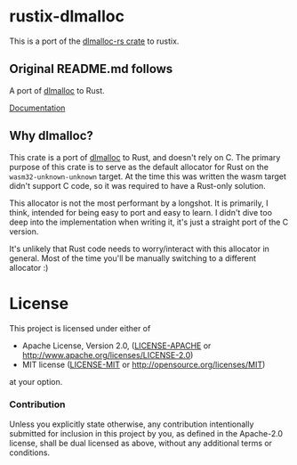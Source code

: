# rustix-dlmalloc

This is a port of the [dlmalloc-rs crate] to rustix.

[dlmalloc-rs crate]: https://github.com/alexcrichton/dlmalloc-rs

## Original README.md follows

A port of [dlmalloc] to Rust.

[Documentation](https://docs.rs/dlmalloc)

[dlmalloc]: http://gee.cs.oswego.edu/dl/html/malloc.html

## Why dlmalloc?

This crate is a port of [dlmalloc] to Rust, and doesn't rely on C. The primary
purpose of this crate is to serve as the default allocator for Rust on the
`wasm32-unknown-unknown` target. At the time this was written the wasm target
didn't support C code, so it was required to have a Rust-only solution.

This allocator is not the most performant by a longshot. It is primarily, I
think, intended for being easy to port and easy to learn. I didn't dive too deep
into the implementation when writing it, it's just a straight port of the C
version.

It's unlikely that Rust code needs to worry/interact with this allocator in
general. Most of the time you'll be manually switching to a different allocator
:)

# License

This project is licensed under either of

 * Apache License, Version 2.0, ([LICENSE-APACHE](LICENSE-APACHE) or
   http://www.apache.org/licenses/LICENSE-2.0)
 * MIT license ([LICENSE-MIT](LICENSE-MIT) or
   http://opensource.org/licenses/MIT)

at your option.

### Contribution

Unless you explicitly state otherwise, any contribution intentionally submitted
for inclusion in this project by you, as defined in the Apache-2.0 license,
shall be dual licensed as above, without any additional terms or conditions.
